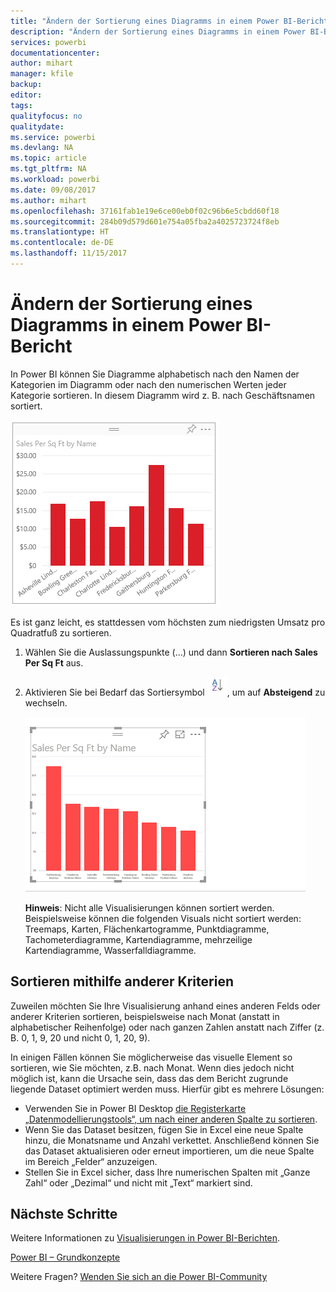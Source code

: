 ```yaml
---
title: "Ändern der Sortierung eines Diagramms in einem Power BI-Bericht"
description: "Ändern der Sortierung eines Diagramms in einem Power BI-Bericht"
services: powerbi
documentationcenter: 
author: mihart
manager: kfile
backup: 
editor: 
tags: 
qualityfocus: no
qualitydate: 
ms.service: powerbi
ms.devlang: NA
ms.topic: article
ms.tgt_pltfrm: NA
ms.workload: powerbi
ms.date: 09/08/2017
ms.author: mihart
ms.openlocfilehash: 37161fab1e19e6ce00eb0f02c96b6e5cbdd60f18
ms.sourcegitcommit: 284b09d579d601e754a05fba2a4025723724f8eb
ms.translationtype: HT
ms.contentlocale: de-DE
ms.lasthandoff: 11/15/2017
---
```

# <a name="change-how-a-chart-is-sorted-in-a-power-bi-report"></a>Ändern der Sortierung eines Diagramms in einem Power BI-Bericht
In Power BI können Sie Diagramme alphabetisch nach den Namen der Kategorien im Diagramm oder nach den numerischen Werten jeder Kategorie sortieren. In diesem Diagramm wird z. B. nach Geschäftsnamen sortiert.

![](media/power-bi-report-change-sort/pbi_chartsortcategory.png)

Es ist ganz leicht, es stattdessen vom höchsten zum niedrigsten Umsatz pro Quadratfuß zu sortieren.

1. Wählen Sie die Auslassungspunkte (...) und dann **Sortieren nach Sales Per Sq Ft** aus.
2. Aktivieren Sie bei Bedarf das Sortiersymbol ![](media/power-bi-report-change-sort/sorticon.png), um auf **Absteigend** zu wechseln.
   
   ![](media/power-bi-report-change-sort/sortby.gif)
   
   **Hinweis**: Nicht alle Visualisierungen können sortiert werden.  Beispielsweise können die folgenden Visuals nicht sortiert werden: Treemaps, Karten, Flächenkartogramme, Punktdiagramme, Tachometerdiagramme, Kartendiagramme, mehrzeilige Kartendiagramme, Wasserfalldiagramme.

## <a name="sorting-using-other-criteria"></a>Sortieren mithilfe anderer Kriterien
Zuweilen möchten Sie Ihre Visualisierung anhand eines anderen Felds oder anderer Kriterien sortieren,  beispielsweise nach Monat (anstatt in alphabetischer Reihenfolge) oder nach ganzen Zahlen anstatt nach Ziffer (z. B. 0, 1, 9, 20 und nicht 0, 1, 20, 9).  

In einigen Fällen können Sie möglicherweise das visuelle Element so sortieren, wie Sie möchten, z.B. nach Monat.  Wenn dies jedoch nicht möglich ist, kann die Ursache sein, dass das dem Bericht zugrunde liegende Dataset optimiert werden muss. Hierfür gibt es mehrere Lösungen:

* Verwenden Sie in Power BI Desktop [die Registerkarte „Datenmodellierungstools“, um nach einer anderen Spalte zu sortieren](desktop-sort-by-column.md).
* Wenn Sie das Dataset besitzen, fügen Sie in Excel eine neue Spalte hinzu, die Monatsname und Anzahl verkettet. Anschließend können Sie das Dataset aktualisieren oder erneut importieren, um die neue Spalte im Bereich „Felder“ anzuzeigen.
* Stellen Sie in Excel sicher, dass Ihre numerischen Spalten mit „Ganze Zahl“ oder „Dezimal“ und nicht mit „Text“ markiert sind.

## <a name="next-steps"></a>Nächste Schritte
Weitere Informationen zu [Visualisierungen in Power BI-Berichten](power-bi-report-visualizations.md).

[Power BI – Grundkonzepte](service-basic-concepts.md)

Weitere Fragen? [Wenden Sie sich an die Power BI-Community](http://community.powerbi.com/)

